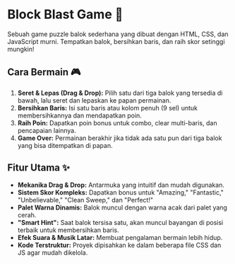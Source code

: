 # Block Blast Game 🚀

Sebuah game puzzle balok sederhana yang dibuat dengan HTML, CSS, dan JavaScript murni. Tempatkan balok, bersihkan baris, dan raih skor setinggi mungkin!

## Cara Bermain 🎮
1.  **Seret & Lepas (Drag & Drop):** Pilih satu dari tiga balok yang tersedia di bawah, lalu seret dan lepaskan ke papan permainan.
2.  **Bersihkan Baris:** Isi satu baris atau kolom penuh (9 sel) untuk membersihkannya dan mendapatkan poin.
3.  **Raih Poin:** Dapatkan poin bonus untuk combo, clear multi-baris, dan pencapaian lainnya.
4.  **Game Over:** Permainan berakhir jika tidak ada satu pun dari tiga balok yang bisa ditempatkan di papan.

## Fitur Utama ✨
- **Mekanika Drag & Drop:** Antarmuka yang intuitif dan mudah digunakan.
- **Sistem Skor Kompleks:** Dapatkan bonus untuk "Amazing," "Fantastic," "Unbelievable," "Clean Sweep," dan "Perfect!"
- **Palet Warna Dinamis:** Balok muncul dengan warna acak dari palet yang cerah.
- **"Smart Hint":** Saat balok tersisa satu, akan muncul bayangan di posisi terbaik untuk membersihkan baris.
- **Efek Suara & Musik Latar:** Membuat pengalaman bermain lebih hidup.
- **Kode Terstruktur:** Proyek dipisahkan ke dalam beberapa file CSS dan JS agar mudah dikelola.
